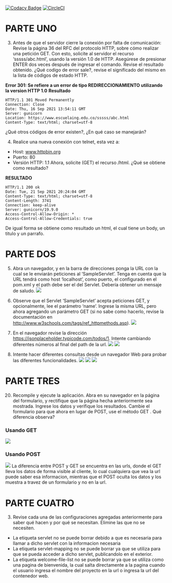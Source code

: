[![Codacy Badge](https://app.codacy.com/project/badge/Grade/e469b4a0f5a340d1a7f26a86e25ed172)](https://www.codacy.com/gh/JulianP-24/Lab-06/dashboard?utm_source=github.com&amp;utm_medium=referral&amp;utm_content=JulianP-24/Lab-06&amp;utm_campaign=Badge_Grade)
[![CircleCI](https://circleci.com/gh/JulianP-24/Lab-06.svg?style=svg)](https://circleci.com/gh/JulianP-24/Lab-06)

# PARTE UNO
3. Antes de que el servidor cierre la conexión por falta de comunicación:
Revise la página 36 del RFC del protocolo HTTP, sobre cómo realizar una petición GET. Con esto, solicite al servidor el recurso ‘sssss/abc.html’, usando la versión 1.0 de HTTP.
Asegúrese de presionar ENTER dos veces después de ingresar el comando.
Revise el resultado obtenido. ¿Qué codigo de error sale?, revise el significado del mismo en la lista de códigos de estado HTTP.

**Error 301: Se refiere a un error de tipo REDIRECCIONAMIENTO utilizando la version HTTP 1.0** 
**Resultado**
~~~
HTTP/1.1 301 Moved Permanently
Connection: Close 
Date: Thu, 16 Sep 2021 13:54:11 GMT
Server: gunicorn
Location: https://www.escuelaing.edu.co/sssss/abc.html
Content-Type: text/html; charset=utf-8
~~~
¿Qué otros códigos de error existen?, ¿En qué caso se manejarán?

4. Realice una nueva conexión con telnet, esta vez a:
* Host: www.httpbin.org
* Puerto: 80
* Versión HTTP: 1.1
Ahora, solicite (GET) el recurso /html. ¿Qué se obtiene como resultado?

**RESULTADO**
~~~
HTTP/1.1 200 ok 
Date: Tue, 21 Sep 2021 20:24:04 GMT
Content-Type: text/html; charset=utf-8
Content-Length: 3741
Connection: keep-alive
Server: gunicorn/19.9.0
Access-Control-Allow-Origin: *
Access-Control-Allow-Credentials: true
~~~
De igual forma se obtiene como resultado un html, el cual tiene un body, un titulo y un parrafo.

# PARTE DOS
5. Abra un navegador, y en la barra de direcciones ponga la URL con la cual se le enviarán peticiones al ‘SampleServlet’. Tenga en cuenta que la URL tendrá como host ‘localhost’, como puerto, el configurado en el pom.xml y el path debe ser el del Servlet. Debería obtener un mensaje de saludo.
![](imagenes/imagen1.png)

6. Observe que el Servlet ‘SampleServlet’ acepta peticiones GET, y opcionalmente, lee el parámetro ‘name’. Ingrese la misma URL, pero ahora agregando un parámetro GET (si no sabe como hacerlo, revise la documentación en http://www.w3schools.com/tags/ref_httpmethods.asp).
![](imagenes/imagen2.png)

8. En el navegador revise la dirección https://jsonplaceholder.typicode.com/todos/1. Intente cambiando diferentes números al final del path de la url.
![](imagenes/imagen3.png)
![](imagenes/imagen4.png)

15. Intente hacer diferentes consultas desde un navegador Web para probar las diferentes funcionalidades.
![](imagenes/imagen5.png)
![](imagenes/imagen6.png)
![](imagenes/imagen7.png)

# PARTE TRES
20. Recompile y ejecute la aplicación. Abra en su navegador en la página del formulario, y rectifique que la página hecha anteriormente sea mostrada. Ingrese los datos y verifique los resultados. Cambie el formulario para que ahora en lugar de POST, use el método GET . Qué diferencia observa?
### Usando GET
![](imagenes/imagen8.png)
### Usando POST
![](imagenes/imagen9.png)
La diferencia entre POST y GET se encuentra en las urls, donde el GET lleva los datos de forma visible al cliente, lo cual cualquiera que vea la url puede saber esa informacion, mientras que el POST oculta los datos y los muestra a travez de un formulario y no en la url.

# PARTE CUATRO
3. Revise cada una de las configuraciones agregadas anteriormente para saber qué hacen y por qué se necesitan. Elimine las que no se necesiten.
* La etiqueta servlet no se puede borrar debido a que es necesaria para llamar a dicho servlet con la informacion necesaria
* La etiqueta servlet-mapping no se puede borrar ya que se utiliza para que se pueda acceder a dicho servlet, publicandolo en el exterior.
* La etiqueta welcome-file-list no se puede borrar ya que se utiliza como una pagina de bienvenida, la cual salta directamente a la pagina cuando el usuario ingresa el nombre del proyecto en la url o ingresa la url del contenedor web.
